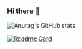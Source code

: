 ### Hi there 👋

<!--
**alirezachali/alirezachali** is a ✨ _special_ ✨ repository because its `README.md` (this file) appears on your GitHub profile.

Here are some ideas to get you started:

- 🔭 I’m currently working on ...
- 🌱 I’m currently learning ...
- 👯 I’m looking to collaborate on ...
- 🤔 I’m looking for help with ...
- 💬 Ask me about ...
- 📫 How to reach me: ...
- 😄 Pronouns: ...
- ⚡ Fun fact: ...
-->

![Anurag's GitHub stats](https://github-readme-stats.vercel.app/api?username=alirezachali&show_icons=true&theme=transparent&bg_color=00000000)


[![Readme Card](https://github-readme-stats.vercel.app/api/pin/?username=alirezachali&repo=alirezachali.github.io&show_owner=true)](https://github.com/alirezachali/alirezachali.github.io)
